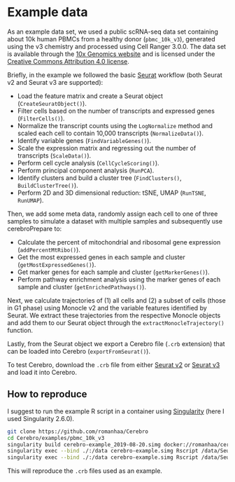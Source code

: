 # Example data

As an example data set, we used a public scRNA-seq data set containing about 10k human PBMCs from a healthy donor (`pbmc_10k_v3`), generated using the v3 chemistry and processed using Cell Ranger 3.0.0.
The data set is available through the [10x Genomics website](https://support.10xgenomics.com/single-cell-gene-expression/datasets/3.0.0/pbmc_10k_v3) and is licensed under the [Creative Commons Attribution 4.0 license](https://creativecommons.org/licenses/by/4.0/).

Briefly, in the example we followed the basic [Seurat](https://satijalab.org/seurat/) workflow (both Seurat v2 and Seurat v3 are supported):

* Load the feature matrix and create a Seurat object (`CreateSeuratObject()`).
* Filter cells based on the number of transcripts and expressed genes (`FilterCells()`).
* Normalize the transcript counts using the `LogNormalize` method and scaled each cell to contain 10,000 transcripts (`NormalizeData()`).
* Identify variable genes (`FindVariableGenes()`).
* Scale the expression matrix and regressing out the number of transcripts (`ScaleData()`).
* Perform cell cycle analysis (`CellCycleScoring()`).
* Perform principal component analysis (`RunPCA`).
* Identify clusters and build a cluster tree (`FindClusters()`, `BuildClusterTree()`).
* Perform 2D and 3D dimensional reduction: tSNE, UMAP (`RunTSNE`, `RunUMAP`).

Then, we add some meta data, randomly assign each cell to one of three samples to simulate a dataset with multiple samples and subsequently use cerebroPrepare to:

* Calculate the percent of mitochondrial and ribosomal gene expression (`addPercentMtRibo()`).
* Get the most expressed genes in each sample and cluster (`getMostExpressedGenes()`).
* Get marker genes for each sample and cluster (`getMarkerGenes()`).
* Perform pathway enrichment analysis using the marker genes of each sample and cluster (`getEnrichedPathways()`).

Next, we calculate trajectories of (1) all cells and (2) a subset of cells (those in G1 phase) using Monocle v2 and the variable features identified by Seurat.
We extract these trajectories from the respective Monocle objects and add them to our Seurat object through the `extractMonocleTrajectory()` function.

Lastly, from the Seurat object we export a Cerebro file (`.crb` extension) that can be loaded into Cerebro (`exportFromSeurat()`).

To test Cerebro, download the `.crb` file from either [Seurat v2](Seurat_v2) or [Seurat v3](Seurat_v3) and load it into Cerebro.

## How to reproduce

I suggest to run the example R script in a container using [Singularity](https://singularity.lbl.gov/) (here I used Singularity 2.6.0).

```sh
git clone https://github.com/romanhaa/Cerebro
cd Cerebro/examples/pbmc_10k_v3
singularity build cerebro-example_2019-08-20.simg docker://romanhaa/cerebro-example:2019-08-20
singularity exec --bind ./:/data cerebro-example.simg Rscript /data/Seurat_v2/Cerebro_example.R
singularity exec --bind ./:/data cerebro-example.simg Rscript /data/Seurat_v3/Cerebro_example.R
```

This will reproduce the `.crb` files used as an example.
